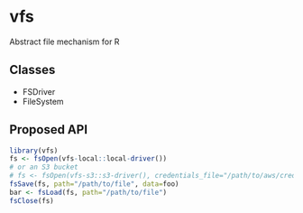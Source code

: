 # vfs
Abstract file mechanism for R

## Classes
* FSDriver
* FileSystem

## Proposed API
```R
library(vfs)
fs <- fsOpen(vfs-local::local-driver())
# or an S3 bucket
# fs <- fsOpen(vfs-s3::s3-driver(), credentials_file="/path/to/aws/credentials", bucket="https://bucket.s3.amazonaws.com")
fsSave(fs, path="/path/to/file", data=foo)
bar <- fsLoad(fs, path="/path/to/file")
fsClose(fs)
```
